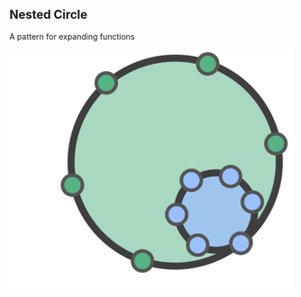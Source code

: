 ## Nested Circle

A pattern for expanding functions

![inline,fit](img/structural-patterns/nested-circle.png)


